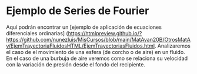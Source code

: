 # Ejemplo de Series de Fourier
Aquí podrán encontrar un [ejemplo de aplicación de ecuaciones diferenciales ordinarias] 
(https://htmlpreview.github.io/?https://github.com/nunezluis/MisCursos/blob/main/MatAvan20B/OtrosMatAv/EjemTrayectoriaFluidosHTML/EjemTrayectoriasFluidos.html. Analizaremos el caso de el movimiento de una esfera (de corcho o de aire) en un fluido. En el caso de una burbuja de aire veremos como se relaciona su velocidad con la variación de presión desde el fondo del recipiente.
